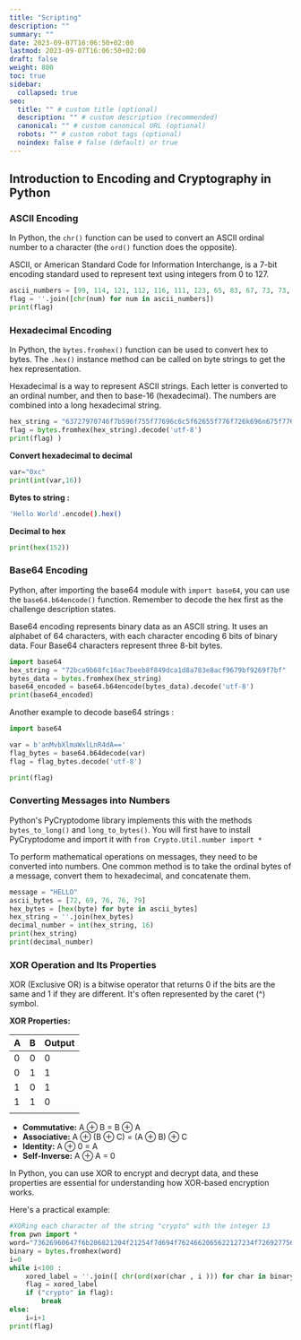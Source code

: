 ```yaml
---
title: "Scripting"
description: ""
summary: ""
date: 2023-09-07T16:06:50+02:00
lastmod: 2023-09-07T16:06:50+02:00
draft: false
weight: 800
toc: true
sidebar:
  collapsed: true
seo:
  title: "" # custom title (optional)
  description: "" # custom description (recommended)
  canonical: "" # custom canonical URL (optional)
  robots: "" # custom robot tags (optional)
  noindex: false # false (default) or true
---
```



## Introduction to Encoding and Cryptography in Python

### ASCII Encoding

In Python, the `chr()` function can be used to convert an ASCII ordinal number to a character (the `ord()` function does the opposite).

ASCII, or American Standard Code for Information Interchange, is a 7-bit encoding standard used to represent text using integers from 0 to 127.


```python 
ascii_numbers = [99, 114, 121, 112, 116, 111, 123, 65, 83, 67, 73, 73, 95, 112, 114, 49, 110, 116, 52, 98, 108, 51, 125] 
flag = ''.join([chr(num) for num in ascii_numbers]) 
print(flag)
```

### Hexadecimal Encoding

In Python, the `bytes.fromhex()` function can be used to convert hex to bytes. The `.hex()` instance method can be called on byte strings to get the hex representation.

Hexadecimal is a way to represent ASCII strings. Each letter is converted to an ordinal number, and then to base-16 (hexadecimal). The numbers are combined into a long hexadecimal string.


```python 
hex_string = "63727970746f7b596f755f77696c6c5f62655f776f726k696n675f776974685f6865785f737472696n67735f615f6c6o747d" 
flag = bytes.fromhex(hex_string).decode('utf-8') 
print(flag) ) 
```

**Convert hexadecimal  to decimal**
```python
var="0xc"
print(int(var,16))
```

**Bytes to string :** 
```sh
'Hello World'.encode().hex()
```

**Decimal to hex**

```python
print(hex(152))
```
### Base64 Encoding

Python, after importing the base64 module with `import base64`, you can use the `base64.b64encode()` function. Remember to decode the hex first as the challenge description states.

Base64 encoding represents binary data as an ASCII string. It uses an alphabet of 64 characters, with each character encoding 6 bits of binary data. Four Base64 characters represent three 8-bit bytes.


```python 
import base64 
hex_string = "72bca9b68fc16ac7beeb8f849dca1d8a783e8acf9679bf9269f7bf" 
bytes_data = bytes.fromhex(hex_string) 
base64_encoded = base64.b64encode(bytes_data).decode('utf-8') 
print(base64_encoded) 
```

Another example to decode base64 strings : 
```python
import base64

var = b'anMvbXlmaWxlLnR4dA=='
flag_bytes = base64.b64decode(var)
flag = flag_bytes.decode('utf-8')

print(flag)

```
### Converting Messages into Numbers

Python's PyCryptodome library implements this with the methods `bytes_to_long()` and `long_to_bytes()`. You will first have to install PyCryptodome and import it with `from Crypto.Util.number import *`

To perform mathematical operations on messages, they need to be converted into numbers. One common method is to take the ordinal bytes of a message, convert them to hexadecimal, and concatenate them.


```python 
message = "HELLO" 
ascii_bytes = [72, 69, 76, 76, 79] 
hex_bytes = [hex(byte) for byte in ascii_bytes] 
hex_string = ''.join(hex_bytes) 
decimal_number = int(hex_string, 16) 
print(hex_string) 
print(decimal_number)
```

### XOR Operation and Its Properties

XOR (Exclusive OR) is a bitwise operator that returns 0 if the bits are the same and 1 if they are different. It's often represented by the caret (^) symbol.

**XOR Properties:**

| A   | B   | Output |
| --- | --- | ------ |
| 0   | 0   | 0      |
| 0   | 1   | 1      |
| 1   | 0   | 1      |
| 1   | 1   | 0      |
|     |     |        |

- **Commutative:** A ⊕ B = B ⊕ A
- **Associative:** A ⊕ (B ⊕ C) = (A ⊕ B) ⊕ C
- **Identity:** A ⊕ 0 = A
- **Self-Inverse:** A ⊕ A = 0

In Python, you can use XOR to encrypt and decrypt data, and these properties are essential for understanding how XOR-based encryption works.

Here's a practical example:

```python 
#XORing each character of the string "crypto" with the integer 13 
from pwn import *
word="73626960647f6b206821204f21254f7d694f7624662065622127234f726927756d"
binary = bytes.fromhex(word)
i=0
while i<100 :
	xored_label = ''.join([ chr(ord(xor(char , i ))) for char in binary])
	flag = xored_label
	if ("crypto" in flag):
		break
else:
	i=i+1
print(flag)
```

